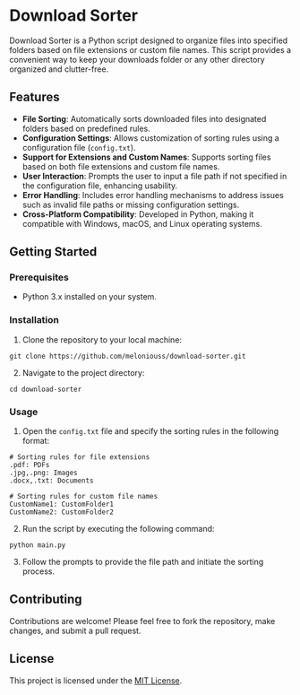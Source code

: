 # Download Sorter

Download Sorter is a Python script designed to organize files into specified folders based on file extensions or custom file names. This script provides a convenient way to keep your downloads folder or any other directory organized and clutter-free.

## Features

- **File Sorting**: Automatically sorts downloaded files into designated folders based on predefined rules.
- **Configuration Settings**: Allows customization of sorting rules using a configuration file (`config.txt`).
- **Support for Extensions and Custom Names**: Supports sorting files based on both file extensions and custom file names.
- **User Interaction**: Prompts the user to input a file path if not specified in the configuration file, enhancing usability.
- **Error Handling**: Includes error handling mechanisms to address issues such as invalid file paths or missing configuration settings.
- **Cross-Platform Compatibility**: Developed in Python, making it compatible with Windows, macOS, and Linux operating systems.

## Getting Started

### Prerequisites

- Python 3.x installed on your system.

### Installation

1. Clone the repository to your local machine:

```
git clone https://github.com/meloniouss/download-sorter.git
```

2. Navigate to the project directory:

```
cd download-sorter
```

### Usage

1. Open the `config.txt` file and specify the sorting rules in the following format:

```
# Sorting rules for file extensions
.pdf: PDFs
.jpg,.png: Images
.docx,.txt: Documents

# Sorting rules for custom file names
CustomName1: CustomFolder1
CustomName2: CustomFolder2
```

2. Run the script by executing the following command:

```
python main.py
```

3. Follow the prompts to provide the file path and initiate the sorting process.

## Contributing

Contributions are welcome! Please feel free to fork the repository, make changes, and submit a pull request.

## License

This project is licensed under the [MIT License](LICENSE).
